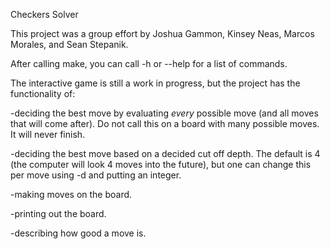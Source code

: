 Checkers Solver

This project was a group effort by Joshua Gammon, Kinsey Neas, Marcos Morales, and Sean Stepanik.

After calling make, you can call -h or --help for a list of commands.

The interactive game is still a work in progress, but the project has the functionality of:

-deciding the best move by evaluating _every_ possible move (and all moves that will come after). Do not call this on a board with many possible moves. It will never finish.

-deciding the best move based on a decided cut off depth. The default is 4 (the computer will look 4 moves into the future), but one can change this per move using -d and putting an integer.

-making moves on the board.

-printing out the board.

-describing how good a move is.
